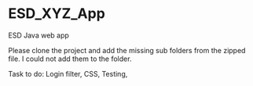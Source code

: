 # ESD_XYZ_App
ESD Java web app

Please clone the project and add the missing sub folders from the zipped file. I could not add them to the folder.

Task to do:
Login filter,
CSS,
Testing,

